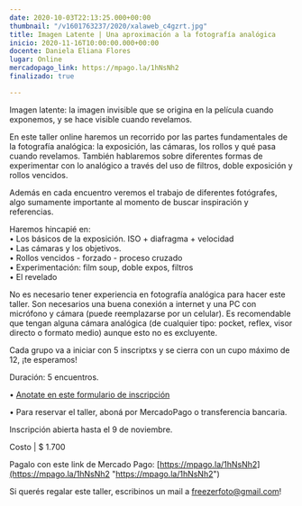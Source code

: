 ```yaml
---
date: 2020-10-03T22:13:25.000+00:00
thumbnail: "/v1601763237/2020/xalaweb_c4gzrt.jpg"
title: Imagen Latente | Una aproximación a la fotografía analógica
inicio: 2020-11-16T10:00:00.000+00:00
docente: Daniela Eliana Flores
lugar: Online
mercadopago_link: https://mpago.la/1hNsNh2
finalizado: true

---
```

Imagen latente: la imagen invisible que se origina en la película cuando exponemos, y se hace visible cuando revelamos.

En este taller online haremos un recorrido por las partes fundamentales de la fotografía analógica: la exposición, las cámaras, los rollos y qué pasa cuando revelamos. También hablaremos sobre diferentes formas de experimentar con lo analógico a través del uso de filtros, doble exposición y rollos vencidos.

Además en cada encuentro veremos el trabajo de diferentes fotógrafes, algo sumamente importante al momento de buscar inspiración y referencias.

Haremos hincapié en:  
• Los básicos de la exposición. ISO + diafragma + velocidad  
• Las cámaras y los objetivos.  
• Rollos vencidos - forzado - proceso cruzado  
• Experimentación: film soup, doble expos, filtros  
• El revelado

No es necesario tener experiencia en fotografía analógica para hacer este taller. Son necesarios una buena conexión a internet y una PC con micrófono y cámara (puede reemplazarse por un celular). Es recomendable que tengan alguna cámara analógica (de cualquier tipo: pocket, reflex, visor directo o formato medio) aunque esto no es excluyente.

Cada grupo va a iniciar con 5 inscriptxs y se cierra con un cupo máximo de 12, ¡te esperamos!

Duración: 5 encuentros.

• [Anotate en este formulario de inscripción](https://forms.gle/tFeoK3EewXXtsK12A)

• Para reservar el taller, aboná por MercadoPago o transferencia bancaria.

Inscripción abierta hasta el 9 de noviembre.

Costo | $ 1.700

Pagalo con este link de Mercado Pago: [https://mpago.la/1hNsNh2](https://mpago.la/1hNsNh2 "https://mpago.la/1hNsNh2")

Si querés regalar este taller, escribinos un mail a freezerfoto@gmail.com!